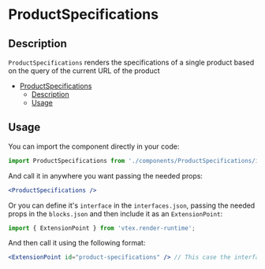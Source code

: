 # ProductSpecifications

## Description

`ProductSpecifications` renders the specifications of a single product based on the query of the current URL of the product

- [ProductSpecifications](#productspecifications)
  - [Description](#description)
  - [Usage](#usage)

## Usage

You can import the component directly in your code:

```js
import ProductSpecifications from './components/ProductSpecifications/index'
```

And call it in anywhere you want passing the needed props:

```jsx
<ProductSpecifications />
```

Or you can define it's `interface` in the `interfaces.json`, passing the needed props in the `blocks.json`  and then include it as an `ExtensionPoint`:
```js
import { ExtensionPoint } from 'vtex.render-runtime';
```

And then call it using the following format:

```jsx
<ExtensionPoint id="product-specifications" /> // This case the interface is called "product-specifications"
```
